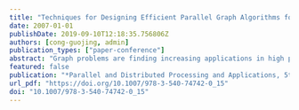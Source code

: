 ```yaml
---
title: "Techniques for Designing Efficient Parallel Graph Algorithms for SMPs and Multicore Processors"
date: 2007-01-01
publishDate: 2019-09-10T12:18:35.756806Z
authors: [cong-guojing, admin]
publication_types: ["paper-conference"]
abstract: "Graph problems are finding increasing applications in high performance computing disciplines. Although many regular problems can be solved efficiently in parallel, obtaining efficient implementations for irregular graph problems remains a challenge. We propose techniques for designing and implementing efficient parallel algorithms for graph problems on symmetric multiprocessors and chip multiprocessors with a case study of parallel tree and connectivity algorithms. The problems we study represent a wide range of irregular problems that have fast theoretic parallel algorithms but no known efficient parallel implementations that achieve speedup without serious restricting assumptions about the inputs. We believe our techniques will be of practical impact in solving large-scale graph problems."
featured: false
publication: "*Parallel and Distributed Processing and Applications, 5th International Symposium, ISPA 2007, Niagara Falls, Canada, August 29-31, 2007, Proceedings*"
url_pdf: "https://doi.org/10.1007/978-3-540-74742-0_15"
doi: "10.1007/978-3-540-74742-0_15"
---
```


